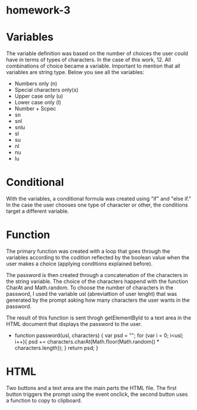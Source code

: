 # homework-3

# Variables

The variable definition was based on the number of choices the user could have in terms of types of characters. In the case of this work, 12. All combinations of choice became a variable. Important to mention that all variables are string type. Below you see all the variables:

* Numbers only (n)
* Special characters only(s)
* Upper case only (u)
* Lower case only (l)
* Number + Scpec
* sn
* snl
* snlu
* sl
* su
* nl
* nu
* lu

# Conditional

With the variables, a conditional formula was created using "if"  and "else if." In the case the user chooses one type of character or other, the conditions target a different variable.

# Function

The primary function was created with a loop that goes through the variables according to the codition reflected by the boolean value when the user makes a choice (applying conditions explained before). 

The password is then created through a concatenation of the characters in the string variable. The choice of the characters happend with the function CharAt and Math.random. To choose the number of characters in the password, I used the variable usl (abreviattion of user lenght) that was generated by the prompt asking how many characters the user wants in the password.

The result of this function is sent throgh getElementById to a text area in the HTML document that displays the password to the user.

* function password(usl, characters) {
        var psd = "";
        for (var i = 0; i<usl; i++){
        psd += characters.charAt(Math.floor(Math.random() * characters.length));
        }
        return psd;
        }

# HTML

Two buttons and a text area are the main parts the HTML file. The first button triggers the prompt using the event onclick, the second button uses a function to copy to clipboard.


